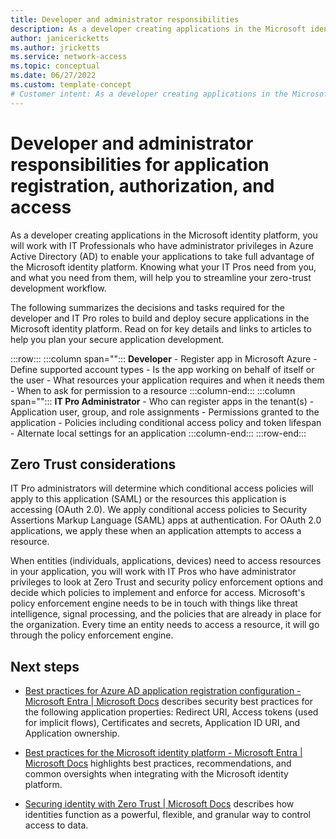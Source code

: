 ```yaml
---
title: Developer and administrator responsibilities
description: As a developer creating applications in the Microsoft identity platform, knowing what your IT Pros need from you, and what you need from them, will help you to streamline your zero-trust development workflow.
author: janicericketts
ms.author: jricketts
ms.service: network-access
ms.topic: conceptual
ms.date: 06/27/2022
ms.custom: template-concept
# Customer intent: As a developer creating applications in the Microsoft identity platform, I want to know what my IT Pros need from me, and what I need from them, so that I can streamline my zero-trust development workflow.
---
```

# Developer and administrator responsibilities for application registration,  authorization, and access

As a developer creating applications in the Microsoft identity platform, you will work with IT Professionals who have administrator privileges in Azure Active Directory (AD) to enable your applications to take full advantage of the Microsoft identity platform. Knowing what your IT Pros need from you, and what you need from them, will help you to streamline your zero-trust development workflow.

The following summarizes the decisions and tasks required for the developer and IT Pro roles to build and deploy secure applications in the Microsoft identity platform. Read on for key details and links to articles to help you plan your secure application development.

:::row:::
   :::column span="":::
      **Developer**
      - Register app in Microsoft Azure
      - Define supported account types
      - Is the app working on behalf of itself or the user
      - What resources your application requires and when it needs them
      - When to ask for permission to a resource
   :::column-end:::
   :::column span="":::
      **IT Pro Administrator**
      - Who can register apps in the tenant(s)
      - Application user, group, and role assignments
      - Permissions granted to the application
      - Policies including conditional access policy and token lifespan
      - Alternate local settings for an application
   :::column-end:::
:::row-end:::

## Zero Trust considerations

IT Pro administrators will determine which conditional access policies will apply to this application (SAML) or the resources this application is accessing (OAuth 2.0). We apply conditional access policies to Security Assertions Markup Language (SAML) apps at authentication. For OAuth 2.0 applications, we apply these when an application attempts to access a resource.

When entities (individuals, applications, devices) need to access resources in your application, you will work with IT Pros who have administrator privileges to look at Zero Trust and security policy enforcement options and decide which policies to implement and enforce for access. Microsoft's policy enforcement engine needs to be in touch with things like threat intelligence, signal processing, and the policies that are already in place for the organization. Every time an entity needs to access a resource, it will go through the policy enforcement engine.

## Next steps

- [Best practices for Azure AD application registration configuration - Microsoft Entra \| Microsoft Docs](/azure/active-directory/develop/security-best-practices-for-app-registration) describes security best practices for the following application properties: Redirect URI, Access tokens (used for implicit flows), Certificates and secrets, Application ID URI, and Application ownership.

- [Best practices for the Microsoft identity platform - Microsoft Entra \| Microsoft Docs](/azure/active-directory/develop/identity-platform-integration-checklist) highlights best practices, recommendations, and common oversights when integrating with the Microsoft identity platform.

- [Securing identity with Zero Trust \| Microsoft Docs](../deploy/identity.md) describes how identities function as a powerful, flexible, and granular way to control access to data.
